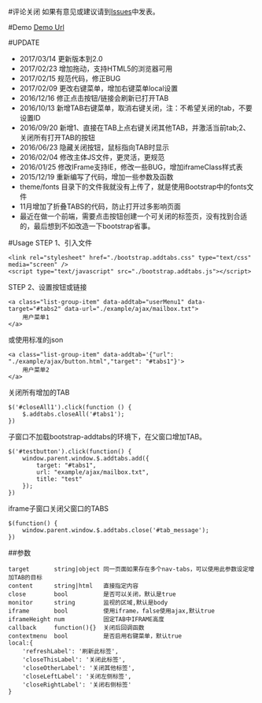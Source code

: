 #评论关闭
如果有意见或建议请到[Issues](https://git.oschina.net/hbbcs/bootStrap-addTabs/issues)中发表。

#Demo
[Demo Url](http://hbbcs.oschina.io/bootstrap-addtabs/)

#UPDATE
- 2017/03/14 更新版本到2.0
- 2017/02/23 增加拖动，支持HTML5的浏览器可用
- 2017/02/15 规范代码，修正BUG
- 2017/02/09 更改右键菜单，增加右键菜单local设置
- 2016/12/16 修正点击按钮/链接会刷新已打开TAB
- 2016/10/13 新增TAB右键菜单，取消右键关闭，注：不希望关闭的tab，不要设置ID
- 2016/09/20 新增1、直接在TAB上点右键关闭其他TAB，并激活当前tab;2、关闭所有打开TAB的按钮
- 2016/06/23 隐藏关闭按钮，鼠标指向TAB时显示
- 2016/02/04 修改主体JS文件，更灵活，更规范
- 2016/01/25 修改IFrame支持IE，修改一些BUG，增加iframeClass样式表
- 2015/12/19 重新编写了代码，增加一些参数及函数
- theme/fonts 目录下的文件我就没有上传了，就是使用Bootstrap中的fonts文件
- 11月增加了折叠TABS的代码，防止打开过多影响页面
- 最近在做一个前端，需要点击按钮创建一个可关闭的标签页，没有找到合适的，最后想到不如改造一下bootstrap省事。

#Usage
STEP 1、引入文件
```
<link rel="stylesheet" href="./bootstrap.addtabs.css" type="text/css" media="screen" />
<script type="text/javascript" src="./bootstrap.addtabs.js"></script>
```
STEP 2、设置按钮或链接
```
<a class="list-group-item" data-addtab="userMenu1" data-target="#tabs2" data-url="./example/ajax/mailbox.txt">
    用户菜单1
</a>
```
或使用标准的json
```
<a class="list-group-item" data-addtab='{"url": "./example/ajax/button.html","target": "#tabs1"}'>
    用户菜单2
</a>
```
关闭所有增加的TAB
```
$('#closeAll1').click(function () {
    $.addtabs.closeAll('#tabs1');
})
```
子窗口不加载bootstrap-addtabs的环境下，在父窗口增加TAB。
```
$('#testbutton').click(function() {
    window.parent.window.$.addtabs.add({
        target: "#tabs1",
        url: "example/ajax/mailbox.txt",
        title: "test"
    });
})
```
iframe子窗口关闭父窗口的TABS
```
$(function() {
    window.parent.window.$.addtabs.close('#tab_message');
})
```

##参数
```
target       string|object 同一页面如果存在多个nav-tabs，可以使用此参数设定增加TAB的目标
content      string|html   直接指定内容
close        bool          是否可以关闭，默认是true
monitor      string        监视的区域,默认是body
iframe       bool          使用iframe，false使用ajax,默认true
iframeHeight num           固定TAB中IFRAME高度
callback     function(){}  关闭后回调函数
contextmenu  bool          是否启用右键菜单，默认true
local:{
    'refreshLabel': '刷新此标签',
    'closeThisLabel': '关闭此标签',
    'closeOtherLabel': '关闭其他标签',
    'closeLeftLabel': '关闭左侧标签',
    'closeRightLabel': '关闭右侧标签'
}
```